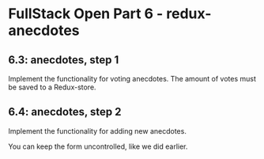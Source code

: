 # FullStack Open Part 6 - redux-anecdotes

## 6.3: anecdotes, step 1
Implement the functionality for voting anecdotes. The amount of votes must be saved to a Redux-store.

## 6.4: anecdotes, step 2
Implement the functionality for adding new anecdotes.

You can keep the form uncontrolled, like we did earlier.